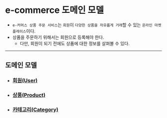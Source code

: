 # e-commerce 도메인 모델
- `e-커머스 상품 주문 서비스`는 `회원`이 `다양한 상품을 자유롭게 거래`할 수 있는 `온라인 마켓플레이스`이다.
- 상품을 주문하기 위해서는 회원으로 등록해야 한다.
  - 다만, 회원이 되기 전에도 상품에 대한 정보를 살펴볼 수 있다.

---

## 도메인 모델
- ### [회원(User)](User.md)
- ### [상품(Product)](Product.md)
- ### [카테고리(Category)](Category.md)
